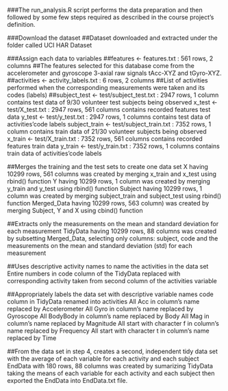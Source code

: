 ###The run_analysis.R script performs the data preparation and then followed by some few steps required as described in the course project’s definition.

###Download the dataset
##Dataset downloaded and extracted under the folder called UCI HAR Dataset

###Assign each data to variables
##features <- features.txt : 561 rows, 2 columns
##The features selected for this database come from the accelerometer and gyroscope 3-axial raw signals tAcc-XYZ and tGyro-XYZ.
##activities <- activity_labels.txt : 6 rows, 2 columns
##List of activities performed when the corresponding measurements were taken and its codes (labels)
##subject_test <- test/subject_test.txt : 2947 rows, 1 column
contains test data of 9/30 volunteer test subjects being observed
x_test <- test/X_test.txt : 2947 rows, 561 columns
contains recorded features test data
y_test <- test/y_test.txt : 2947 rows, 1 columns
contains test data of activities’code labels
subject_train <- test/subject_train.txt : 7352 rows, 1 column
contains train data of 21/30 volunteer subjects being observed
x_train <- test/X_train.txt : 7352 rows, 561 columns
contains recorded features train data
y_train <- test/y_train.txt : 7352 rows, 1 columns
contains train data of activities’code labels

##Merges the training and the test sets to create one data set
X having 10299 rows, 561 columns was created by merging x_train and x_test using rbind() function
Y having 10299 rows, 1 column was created by merging y_train and y_test using rbind() function
Subject having 10299 rows, 1 column was created by merging subject_train and subject_test using rbind() function
Merged_Data having 10299 rows, 563 column) was created by merging Subject, Y and X using cbind() function

##Extracts only the measurements on the mean and standard deviation for each measurement
TidyData having 10299 rows, 88 columns was created by subsetting Merged_Data, selecting only columns: subject, code and the measurements on the mean and standard deviation (std) for each measurement

##Uses descriptive activity names to name the activities in the data set
Entire numbers in code column of the TidyData replaced with corresponding activity taken from second column of the activities variable

##Appropriately labels the data set with descriptive variable names
code column in TidyData renamed into activities
All Acc in column’s name replaced by Accelerometer
All Gyro in column’s name replaced by Gyroscope
All BodyBody in column’s name replaced by Body
All Mag in column’s name replaced by Magnitude
All start with character f in column’s name replaced by Frequency
All start with character t in column’s name replaced by Time

##From the data set in step 4, creates a second, independent tidy data set with the average of each variable for each activity and each subject
EndData with 180 rows, 88 columns was created by sumarizing TidyData taking the means of each variable for each activity and each subject then exported the EndData into EndData.txt file.
